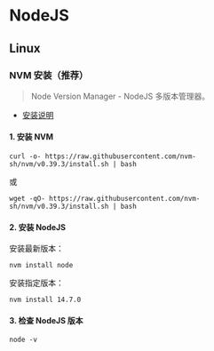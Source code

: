 # NodeJS

## Linux

### NVM 安装（推荐）

> Node Version Manager - NodeJS 多版本管理器。

- [安装说明](https://github.com/nvm-sh/nvm#installing-and-updating)

#### 1. 安装 NVM

```shell
curl -o- https://raw.githubusercontent.com/nvm-sh/nvm/v0.39.3/install.sh | bash
```

或

```shell
wget -qO- https://raw.githubusercontent.com/nvm-sh/nvm/v0.39.3/install.sh | bash
```

#### 2. 安装 NodeJS

安装最新版本：

```shell
nvm install node
```

安装指定版本：

```shell
nvm install 14.7.0
```

#### 3. 检查 NodeJS 版本

```shell
node -v
```
